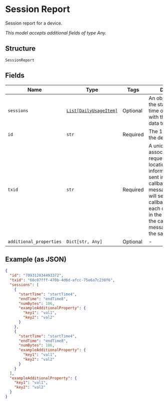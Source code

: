 
# Session Report

Session report for a device.

*This model accepts additional fields of type Any.*

## Structure

`SessionReport`

## Fields

| Name | Type | Tags | Description |
|  --- | --- | --- | --- |
| `sessions` | [`List[DailyUsageItem]`](../../doc/models/daily-usage-item.md) | Optional | An object containing the start and end time of the session with the amount of data transferred. |
| `id` | `str` | Required | The 10-digit ID of the device. |
| `txid` | `str` | Required | A unique string that associates the request with the location report information that is sent in asynchronous callback message.ThingSpace will send a separate callback message for each device that was in the request. All of the callback messages will have the same txid. |
| `additional_properties` | `Dict[str, Any]` | Optional | - |

## Example (as JSON)

```json
{
  "id": "709312034493372",
  "txid": "60c07fff-470b-4d6d-afcc-75e6a7c238f6",
  "sessions": [
    {
      "startTime": "startTime4",
      "endTime": "endTime8",
      "numBytes": 106,
      "exampleAdditionalProperty": {
        "key1": "val1",
        "key2": "val2"
      }
    },
    {
      "startTime": "startTime4",
      "endTime": "endTime8",
      "numBytes": 106,
      "exampleAdditionalProperty": {
        "key1": "val1",
        "key2": "val2"
      }
    }
  ],
  "exampleAdditionalProperty": {
    "key1": "val1",
    "key2": "val2"
  }
}
```

